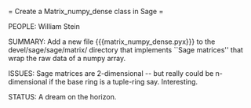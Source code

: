 = Create a Matrix_numpy_dense class in Sage =

PEOPLE: William Stein


SUMMARY:
Add a new file {{{matrix_numpy_dense.pyx}}} to the devel/sage/sage/matrix/ directory that implements ``Sage matrices'' that wrap the raw data of a numpy array. 

ISSUES:
 Sage matrices are 2-dimensional -- but really could be n-dimensional if the base ring is a tuple-ring say.  Interesting.

STATUS:
A dream on the horizon. 
